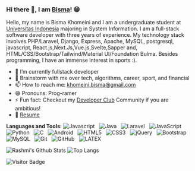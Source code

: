 ### Hi there 👋, I am [Bisma]()! 😁
<!--
**rusty-sj/rusty-sj** is a ✨ _special_ ✨ repository because its `README.md` (this file) appears on your GitHub profile.
Here are some ideas to get you started:

- 🔭 I’m currently working on ...
- 🌱 I’m currently learning ...
- 👯 I’m looking to collaborate on ...
- 🤔 I’m looking for help with ...
- 💬 Ask me about ...
- 📫 How to reach me: ...
- 😄 Pronouns: ...
- ⚡ Fun fact: ...
- 🤔 I’m looking for help with Statistics
- 👯 I’m looking to collaborate on ...
-->

Hello, my name is Bisma Khomeini and I am a undergraduate student at [Universitas Indonesia](https://eecs.oregonstate.edu/) majoring in System Information. I am a full-stack software developer with three years of experience. My technology stack involves PHP/Laravel, Django, Express, Apache, MySQL, postgresql, javascript, React.js,Next.Js,Vue.js,Svelte,Sapper and, HTML/CSS/Bootstrap/Tailwind/Material UI/Foundation Bulma. Besides programming, I have an immense interest in sports :).

- 🔭 I’m currently fullstack developer
- 💬 Brainstorm with me over tech, algorithms, career, sport, and financial
- 📫 How to reach me: khomeini.bisma@gmail.com
- 😄 Pronouns: Prog-ramer
- ⚡ Fun fact: Checkout my [Developer Club](https://www.linkedin.com/company/dsc-ui/about/) Community if you are ambitious!
- 📝 [Resume]()

**Languages and Tools:** 
![Javascript](https://img.shields.io/badge/-Javascript-black?logo=javascript&style=social)&nbsp;&nbsp;
![Java](https://img.shields.io/badge/-Java-black?logo=java&style=social)&nbsp;&nbsp;
![Laravel](https://img.shields.io/badge/-Laravel%20Framework-black?logo=laravel&style=social)&nbsp;&nbsp;
![JavaScript](https://img.shields.io/badge/-JavaScript-black?logo=javascript&style=social)&nbsp;&nbsp;
![Python](https://img.shields.io/badge/-Python-black?logo=Python&style=social)&nbsp;&nbsp;
![C](https://img.shields.io/badge/-C-black?logo=c&style=social)&nbsp;&nbsp;
![Android](https://img.shields.io/badge/-Android-black?logo=android&style=social)&nbsp;&nbsp;
![HTML5](https://img.shields.io/badge/-HTML5-black?logo=html5&style=social)&nbsp;&nbsp;
![CSS3](https://img.shields.io/badge/-CSS3-black?logo=css3&style=social)&nbsp;&nbsp;
![jQuery](https://img.shields.io/badge/-jQuery-black?logo=jquery&style=social)&nbsp;&nbsp;
![Bootstrap](https://img.shields.io/badge/-Bootstrap-black?logo=bootstrap&style=social)&nbsp;&nbsp;
![MySQL](https://img.shields.io/badge/-MySQL-black?logo=mysql&style=social)&nbsp;&nbsp;
![Git](https://img.shields.io/badge/-Git-black?logo=git&style=social)&nbsp;&nbsp;
![GitHub](https://img.shields.io/badge/-GitHub-black?logo=github&style=social)&nbsp;&nbsp;
![LATEX](https://img.shields.io/docker/cloud/automated/mbiskho/mbiskho?style=social)&nbsp;&nbsp;

![Rashmi's Github Stats](https://github-readme-stats.vercel.app/api?username=mbiskho&count_private=true&show_icons=true&include_all_commits=true)
![Top Langs](https://github-readme-stats.vercel.app/api/top-langs/?username=mbiskho&hide=TeX&layout=compact)

![Visitor Badge](https://visitor-badge.laobi.icu/badge?page_id=rusty-sj.rusty-sj)
